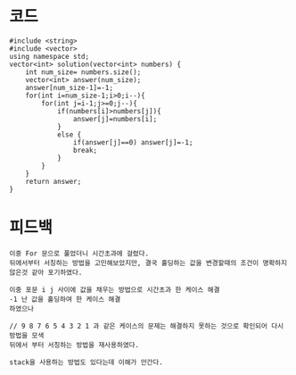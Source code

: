# 코드

    #include <string>
    #include <vector>
    using namespace std;
    vector<int> solution(vector<int> numbers) {
        int num_size= numbers.size();
        vector<int> answer(num_size);
        answer[num_size-1]=-1;
        for(int i=num_size-1;i>0;i--){
            for(int j=i-1;j>=0;j--){
                if(numbers[i]>numbers[j]){
                    answer[j]=numbers[i];
                }
                else {
                    if(answer[j]==0) answer[j]=-1;
                    break;
                }
            }
        }    
        return answer;
    }

# 피드백

    이중 For 문으로 풀었더니 시간초과에 걸렸다.
    뒤에서부터 서칭하는 방법을 고민해보았지만, 결국 홀딩하는 값을 변경할때의 조건이 명확하지 않은것 같아 포기하였다.

    이중 포문 i j 사이에 값을 채우는 방법으로 시간초과 한 케이스 해결
    -1 난 값을 홀딩하여 한 케이스 해결
    하였으나

    // 9 8 7 6 5 4 3 2 1 과 같은 케이스의 문제는 해결하지 못하는 것으로 확인되어 다시 방법을 모색
    뒤에서 부터 서칭하는 방법을 재사용하였다.

    stack을 사용하는 방법도 있다는데 이해가 안간다.
